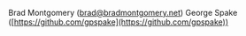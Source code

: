 Brad Montgomery ([brad@bradmontgomery.net](brad@bradmontgomery.net))
George Spake ([https://github.com/gpspake](https://github.com/gpspake))
